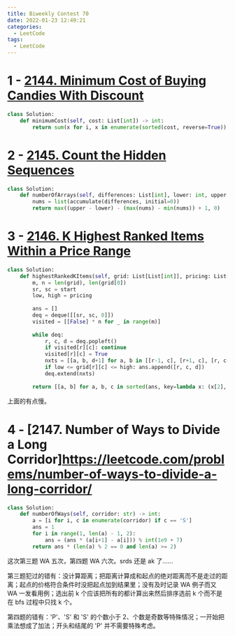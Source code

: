 ```yaml
---
title: Biweekly Contest 70
date: 2022-01-23 12:49:21
categories: 
  - LeetCode
tags: 
  - LeetCode 
---
```


# 1 - [2144. Minimum Cost of Buying Candies With Discount](https://leetcode.com/problems/minimum-cost-of-buying-candies-with-discount/)

```python
class Solution:
    def minimumCost(self, cost: List[int]) -> int:
        return sum(x for i, x in enumerate(sorted(cost, reverse=True)) if (i + 1) % 3 != 0)
```

# 2 - [2145. Count the Hidden Sequences](https://leetcode.com/problems/count-the-hidden-sequences/)

```python
class Solution:
    def numberOfArrays(self, differences: List[int], lower: int, upper: int) -> int:
        nums = list(accumulate(differences, initial=0))
        return max((upper - lower) - (max(nums) - min(nums)) + 1, 0)
```

# 3 - [2146. K Highest Ranked Items Within a Price Range](https://leetcode.com/problems/k-highest-ranked-items-within-a-price-range/)

```python
class Solution:
    def highestRankedKItems(self, grid: List[List[int]], pricing: List[int], start: List[int], k: int) -> List[List[int]]:
        m, n = len(grid), len(grid[0])
        sr, sc = start
        low, high = pricing
        
        ans = []
        deq = deque([[sr, sc, 0]])
        visited = [[False] * n for _ in range(m)]
        
        while deq:
            r, c, d = deq.popleft()
            if visited[r][c]: continue
            visited[r][c] = True
            nxts = [[a, b, d+1] for a, b in [[r-1, c], [r+1, c], [r, c-1], [r, c+1]] if 0 <= a < m and 0 <= b < n and grid[a][b] >= 1 and not visited[a][b]]
            if low <= grid[r][c] <= high: ans.append([r, c, d])
            deq.extend(nxts)
        
        return [[a, b] for a, b, c in sorted(ans, key=lambda x: (x[2], grid[x[0]][x[1]], x[0], x[1]))[:k]]
```

上面的有点慢。

# 4 - [2147. Number of Ways to Divide a Long Corridor]https://leetcode.com/problems/number-of-ways-to-divide-a-long-corridor/

```python
class Solution:
    def numberOfWays(self, corridor: str) -> int:
        a = [i for i, c in enumerate(corridor) if c == 'S']
        ans = 1
        for i in range(1, len(a) - 1, 2):
            ans = (ans * (a[i+1] - a[i])) % int(1e9 + 7)
        return ans * (len(a) % 2 == 0 and len(a) >= 2)
```

这次第三题 WA 五次，第四题 WA 六次。srds 还是 ak 了……

第三题犯过的错有：没计算距离；把距离计算成和起点的绝对距离而不是走过的距离；起点的价格符合条件时没把起点加到结果里；没有及时记录 WA 例子而又 WA 一发看用例；选出前 k 个应该把所有的都计算出来然后排序选前 k 个而不是在 bfs 过程中只找 k 个。

第四题的错有：'P'、'S' 和 'S' 的个数小于 2、个数是奇数等特殊情况；一开始把乘法想成了加法；开头和结尾的 'P' 并不需要特殊考虑。